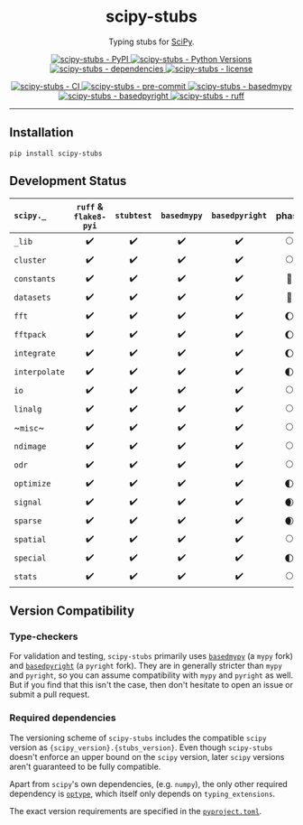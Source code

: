 <h1 align="center">scipy-stubs</h1>

<p align="center">
    Typing stubs for <a href="https://github.com/scipy/scipy">SciPy</a>.
</p>

<p align="center">
    <a href="https://pypi.org/project/scipy-stubs/">
        <img
            alt="scipy-stubs - PyPI"
            src="https://img.shields.io/pypi/v/scipy-stubs?style=flat&color=olive"
        />
    </a>
    <a href="https://github.com/jorenham/scipy-stubs">
        <img
            alt="scipy-stubs - Python Versions"
            src="https://img.shields.io/pypi/pyversions/scipy-stubs?style=flat"
        />
    </a>
    <a href="https://github.com/jorenham/scipy-stubs">
        <img
            alt="scipy-stubs - dependencies"
            src="https://img.shields.io/librariesio/github/jorenham/scipy-stubs?style=flat&color=violet"
        />
    </a>
    <a href="https://github.com/jorenham/scipy-stubs">
        <img
            alt="scipy-stubs - license"
            src="https://img.shields.io/github/license/jorenham/scipy-stubs?style=flat"
        />
    </a>
</p>
<p align="center">
    <a href="https://github.com/jorenham/scipy-stubs/actions?query=workflow%3ACI">
        <img
            alt="scipy-stubs - CI"
            src="https://github.com/jorenham/scipy-stubs/workflows/CI/badge.svg"
        />
    </a>
    <!-- TODO -->
    <a href="https://github.com/pre-commit/pre-commit">
        <img
            alt="scipy-stubs - pre-commit"
            src="https://img.shields.io/badge/pre--commit-enabled-teal?logo=pre-commit"
        />
    </a>
    <a href="https://github.com/KotlinIsland/basedmypy">
        <img
            alt="scipy-stubs - basedmypy"
            src="https://img.shields.io/badge/basedmypy-checked-fd9002"
        />
    </a>
    <a href="https://detachhead.github.io/basedpyright">
        <img
            alt="scipy-stubs - basedpyright"
            src="https://img.shields.io/badge/basedpyright-checked-42b983"
        />
    </a>
    <a href="https://github.com/astral-sh/ruff">
        <img
            alt="scipy-stubs - ruff"
            src="https://img.shields.io/endpoint?url=https://raw.githubusercontent.com/astral-sh/ruff/main/assets/badge/v2.json"
        />
    </a>
</p>

---

## Installation

```shell
pip install scipy-stubs
```

## Development Status

| `scipy._`     | `ruff` & `flake8-pyi` | `stubtest` | `basedmypy` | `basedpyright` | phase |
| :------------ | :-------------------: | :--------: | :---------: | :------------: | :---: |
| `_lib`        | ✔️                     | ✔️          | ✔️           | ✔️              | 🌕    |
| `cluster`     | ✔️                     | ✔️          | ✔️           | ✔️              | 🌕    |
| `constants`   | ✔️                     | ✔️          | ✔️           | ✔️              | 🌝    |
| `datasets`    | ✔️                     | ✔️          | ✔️           | ✔️              | 🌝    |
| `fft`         | ✔️                     | ✔️          | ✔️           | ✔️              | 🌔    |
| `fftpack`     | ✔️                     | ✔️          | ✔️           | ✔️              | 🌔    |
| `integrate`   | ✔️                     | ✔️          | ✔️           | ✔️              | 🌔    |
| `interpolate` | ✔️                     | ✔️          | ✔️           | ✔️              | 🌓    |
| `io`          | ✔️                     | ✔️          | ✔️           | ✔️              | 🌕    |
| `linalg`      | ✔️                     | ✔️          | ✔️           | ✔️              | 🌕    |
| ~`misc`~      | ✔️                     | ✔️          | ✔️           | ✔️              | 🌕    |
| `ndimage`     | ✔️                     | ✔️          | ✔️           | ✔️              | 🌕    |
| `odr`         | ✔️                     | ✔️          | ✔️           | ✔️              | 🌕    |
| `optimize`    | ✔️                     | ✔️          | ✔️           | ✔️              | 🌓    |
| `signal`      | ✔️                     | ✔️          | ✔️           | ✔️              | 🌒    |
| `sparse`      | ✔️                     | ✔️          | ✔️           | ✔️              | 🌒    |
| `spatial`     | ✔️                     | ✔️          | ✔️           | ✔️              | 🌕    |
| `special`     | ✔️                     | ✔️          | ✔️           | ✔️              | 🌓    |
| `stats`       | ✔️                     | ✔️          | ✔️           | ✔️              | 🌕    |

## Version Compatibility

### Type-checkers

For validation and testing, `scipy-stubs` primarily uses [`basedmypy`](https://github.com/KotlinIsland/basedmypy) (a `mypy` fork)
and [`basedpyright`](https://github.com/DetachHead/basedpyright) (a `pyright` fork).
They are in generally stricter than `mypy` and `pyright`, so you can assume compatibility with `mypy` and `pyright` as well.
But if you find that this isn't the case, then don't hesitate to open an issue or submit a pull request.

### Required dependencies

The versioning scheme of `scipy-stubs` includes the compatible `scipy` version as `{scipy_version}.{stubs_version}`.
Even though `scipy-stubs` doesn't enforce an upper bound on the `scipy` version, later `scipy` versions aren't guaranteed to be
fully compatible.

Apart from `scipy`'s own dependencies, (e.g. `numpy`), the only other required dependency is
[`optype`](https://github.com/jorenham/optype), which itself only depends on `typing_extensions`.

The exact version requirements are specified in the [`pyproject.toml`](pyproject.toml).
